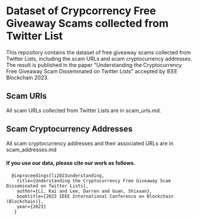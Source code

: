 # Dataset of Crypcorrency Free Giveaway Scams collected from Twitter List
This repository contains the dataset of free giveaway scams collected from Twitter Lists, including the scam URLs and scam cryptocurrency addresses. The result is published in the paper "Understanding the Cryptocurrency Free Giveaway Scam Disseminated on Twitter Lists" accepted by IEEE Blockchain 2023.

## Scam URls
All scam URLs collected from Twitter Lists are in scam_urls.md.

## Scam Cryptocurrency Addresses
All scam cryptocurrency addresses and their associated URLs are in scam_addresses.md

#### If you use our data, please cite our work as follows.
```
  @inproceedings{li2023understanding,  
    title={Understanding the Cryptocurrency Free Giveaway Scam Disseminated on Twitter Lists},  
    author={Li, Kai and Lee, Darren and Guan, Shixuan},  
    booktitle={2023 IEEE International Conference on Blockchain (Blockchain)},  
    year={2023}
   }  
```
